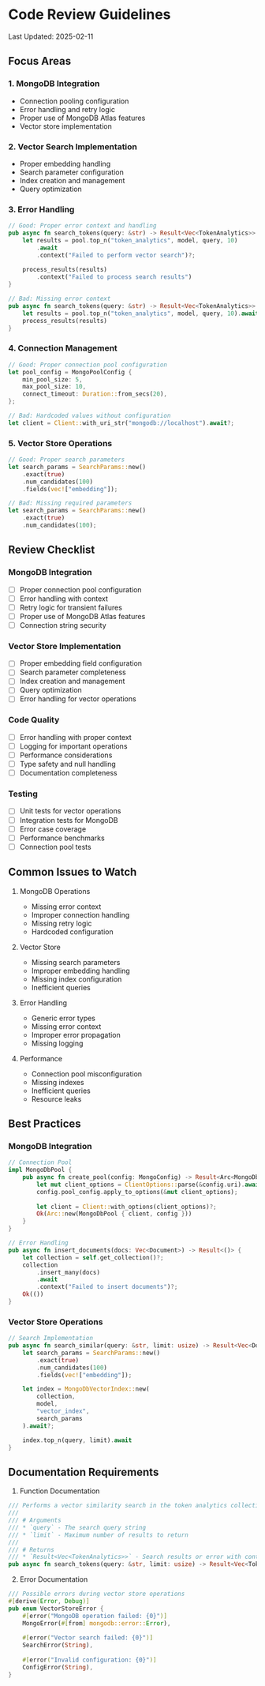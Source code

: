 # Code Review Guidelines

Last Updated: 2025-02-11

## Focus Areas

### 1. MongoDB Integration

- Connection pooling configuration
- Error handling and retry logic
- Proper use of MongoDB Atlas features
- Vector store implementation

### 2. Vector Search Implementation

- Proper embedding handling
- Search parameter configuration
- Index creation and management
- Query optimization

### 3. Error Handling

```rust
// Good: Proper error context and handling
pub async fn search_tokens(query: &str) -> Result<Vec<TokenAnalytics>> {
    let results = pool.top_n("token_analytics", model, query, 10)
        .await
        .context("Failed to perform vector search")?;
    
    process_results(results)
        .context("Failed to process search results")
}

// Bad: Missing error context
pub async fn search_tokens(query: &str) -> Result<Vec<TokenAnalytics>> {
    let results = pool.top_n("token_analytics", model, query, 10).await?;
    process_results(results)
}
```

### 4. Connection Management

```rust
// Good: Proper connection pool configuration
let pool_config = MongoPoolConfig {
    min_pool_size: 5,
    max_pool_size: 10,
    connect_timeout: Duration::from_secs(20),
};

// Bad: Hardcoded values without configuration
let client = Client::with_uri_str("mongodb://localhost").await?;
```

### 5. Vector Store Operations

```rust
// Good: Proper search parameters
let search_params = SearchParams::new()
    .exact(true)
    .num_candidates(100)
    .fields(vec!["embedding"]);

// Bad: Missing required parameters
let search_params = SearchParams::new()
    .exact(true)
    .num_candidates(100);
```

## Review Checklist

### MongoDB Integration

- [ ] Proper connection pool configuration
- [ ] Error handling with context
- [ ] Retry logic for transient failures
- [ ] Proper use of MongoDB Atlas features
- [ ] Connection string security

### Vector Store Implementation

- [ ] Proper embedding field configuration
- [ ] Search parameter completeness
- [ ] Index creation and management
- [ ] Query optimization
- [ ] Error handling for vector operations

### Code Quality

- [ ] Error handling with proper context
- [ ] Logging for important operations
- [ ] Performance considerations
- [ ] Type safety and null handling
- [ ] Documentation completeness

### Testing

- [ ] Unit tests for vector operations
- [ ] Integration tests for MongoDB
- [ ] Error case coverage
- [ ] Performance benchmarks
- [ ] Connection pool tests

## Common Issues to Watch

1. MongoDB Operations
   - Missing error context
   - Improper connection handling
   - Missing retry logic
   - Hardcoded configuration

2. Vector Store
   - Missing search parameters
   - Improper embedding handling
   - Missing index configuration
   - Inefficient queries

3. Error Handling
   - Generic error types
   - Missing error context
   - Improper error propagation
   - Missing logging

4. Performance
   - Connection pool misconfiguration
   - Missing indexes
   - Inefficient queries
   - Resource leaks

## Best Practices

### MongoDB Integration

```rust
// Connection Pool
impl MongoDbPool {
    pub async fn create_pool(config: MongoConfig) -> Result<Arc<MongoDbPool>> {
        let mut client_options = ClientOptions::parse(&config.uri).await?;
        config.pool_config.apply_to_options(&mut client_options);
        
        let client = Client::with_options(client_options)?;
        Ok(Arc::new(MongoDbPool { client, config }))
    }
}

// Error Handling
pub async fn insert_documents(docs: Vec<Document>) -> Result<()> {
    let collection = self.get_collection()?;
    collection
        .insert_many(docs)
        .await
        .context("Failed to insert documents")?;
    Ok(())
}
```

### Vector Store Operations

```rust
// Search Implementation
pub async fn search_similar(query: &str, limit: usize) -> Result<Vec<Document>> {
    let search_params = SearchParams::new()
        .exact(true)
        .num_candidates(100)
        .fields(vec!["embedding"]);

    let index = MongoDbVectorIndex::new(
        collection,
        model,
        "vector_index",
        search_params
    ).await?;

    index.top_n(query, limit).await
}
```

## Documentation Requirements

1. Function Documentation

```rust
/// Performs a vector similarity search in the token analytics collection
/// 
/// # Arguments
/// * `query` - The search query string
/// * `limit` - Maximum number of results to return
/// 
/// # Returns
/// * `Result<Vec<TokenAnalytics>>` - Search results or error with context
pub async fn search_tokens(query: &str, limit: usize) -> Result<Vec<TokenAnalytics>>
```

2. Error Documentation

```rust
/// Possible errors during vector store operations
#[derive(Error, Debug)]
pub enum VectorStoreError {
    #[error("MongoDB operation failed: {0}")]
    MongoError(#[from] mongodb::error::Error),
    
    #[error("Vector search failed: {0}")]
    SearchError(String),
    
    #[error("Invalid configuration: {0}")]
    ConfigError(String),
}
```
